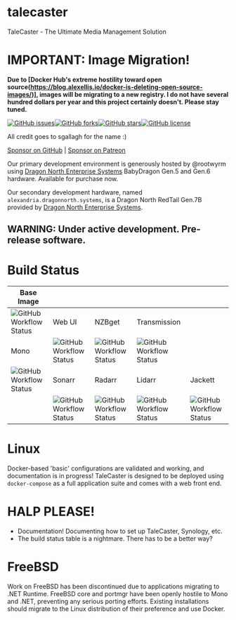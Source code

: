 # talecaster
TaleCaster - The Ultimate Media Management Solution

# IMPORTANT: Image Migration!

**Due to [Docker Hub's extreme hostility toward open source(https://blog.alexellis.io/docker-is-deleting-open-source-images/)], images will be migrating to a new registry. I do not have several hundred dollars per year and this project certainly doesn't. Please stay tuned.**

[![GitHub issues](https://img.shields.io/github/issues/rootwyrm/talecaster?style=for-the-badge)](https://github.com/rootwyrm/talecaster/issues)[![GitHub forks](https://img.shields.io/github/forks/rootwyrm/talecaster?style=for-the-badge)](https://github.com/rootwyrm/talecaster/network)[![GitHub stars](https://img.shields.io/github/stars/rootwyrm/talecaster?style=for-the-badge)](https://github.com/rootwyrm/talecaster/stargazers)[![GitHub license](https://img.shields.io/github/license/rootwyrm/talecaster?style=for-the-badge)](https://github.com/rootwyrm/talecaster)

All credit goes to sgallagh for the name :)

[Sponsor on GitHub](https://github.com/sponsors/rootwyrm) | [Sponsor on Patreon](https://patreon.com/rootwyrm)

Our primary development environment is generously hosted by @rootwyrm using [Dragon North Enterprise Systems](https://www.dragonnorth.systems) BabyDragon Gen.5 and Gen.6 hardware. Available for purchase now.

Our secondary development hardware, named `alexandria.dragonnorth.systems`, is a Dragon North RedTail Gen.7B provided by [Dragon North Enterprise Systems](https://www.dragonnorth.systems).

## WARNING: Under active development. Pre-release software.



# Build Status
| Base Image                                                                                                        |                                                                                                                     |                                                                                                                   |                                                                                                                         |                                                                                                                    |
|-------------------------------------------------------------------------------------------------------------------|---------------------------------------------------------------------------------------------------------------------|-------------------------------------------------------------------------------------------------------------------|-------------------------------------------------------------------------------------------------------------------------|--------------------------------------------------------------------------------------------------------------------|
| ![GitHub Workflow Status](https://img.shields.io/github/workflow/status/rootwyrm/talecaster/CICD%20-%20tc_docker) | Web UI                                                                                                              | NZBget                                                                                                            | Transmission                                                                                                            |                                                                                                                    |
| Mono                                                                                                              | ![GitHub Workflow Status](https://img.shields.io/github/workflow/status/rootwyrm/talecaster/CICD%20-%20tc_frontend) | ![GitHub Workflow Status](https://img.shields.io/github/workflow/status/rootwyrm/talecaster/CICD%20-%20tc_nzbget) | ![GitHub Workflow Status](https://img.shields.io/github/workflow/status/rootwyrm/talecaster/CICD%20-%20tc_transmission) |                                                                                                                    |
| ![GitHub Workflow Status](https://img.shields.io/github/workflow/status/rootwyrm/talecaster/CICD%20-%20tc_mono)   | Sonarr                                                                                                              | Radarr                                                                                                            | Lidarr                                                                                                                  | Jackett                                                                                                            |
|                                                                                                                   | ![GitHub Workflow Status](https://img.shields.io/github/workflow/status/rootwyrm/talecaster/CICD%20-%20tc_sonarr)   | ![GitHub Workflow Status](https://img.shields.io/github/workflow/status/rootwyrm/talecaster/CICD%20-%20tc_radarr) | ![GitHub Workflow Status](https://img.shields.io/github/workflow/status/rootwyrm/talecaster/CICD%20-%20tc_lidarr)       | ![GitHub Workflow Status](https://img.shields.io/github/workflow/status/rootwyrm/talecaster/CICD%20-%20tc_jackett) |


# Linux
Docker-based 'basic' configurations are validated and working, and documentation is in progress!
TaleCaster is designed to be deployed using `docker-compose` as a full application suite and comes with a web front end.

# HALP PLEASE!
* Documentation! Documenting how to set up TaleCaster, Synology, etc.
* The build status table is a nightmare. There has to be a better way?

# FreeBSD
Work on FreeBSD has been discontinued due to applications migrating to .NET Runtime. FreeBSD core and portmgr have been openly hostile to Mono and .NET, preventing any serious porting efforts. Existing installations should migrate to the Linux distribution of their preference and use Docker.
